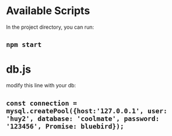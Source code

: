
# Available Scripts

In the project directory, you can run:

## `npm start`

# db.js

modify this line with your db:

## `const connection = mysql.createPool({host:'127.0.0.1', user: 'huy2', database: 'coolmate', password: '123456', Promise: bluebird});`